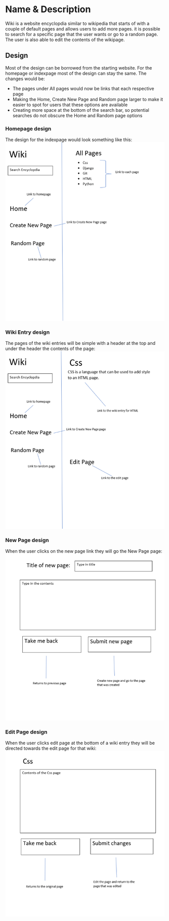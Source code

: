 # Name & Description

Wiki is a website encyclopdia similar to wikipedia that starts of with a couple of default pages and allows users to add more pages.
it is possible to search for a specific page that the user wants or go to a random page.
The user is also able to edit the contents of the wikipage.


## Design

Most of the design can be borrowed from the starting website.
For the homepage or indexpage most of the design can stay the same.
The changes would be:
- The pages under All pages would now be links that each respective page
- Making the Home, Create New Page and Random page larger to make it easier to spot for users that these options are available
- Creating more space at the bottom of the search bar, so potential searches do not obscure the Home and Random page options

### Homepage design
The design for the indexpage would look something like this:
![homepage](images/homepage.png)

### Wiki Entry design
The pages of the wiki entries will be simple with a header at the top and under the header the contents of the page:
![entrypage](images/wiki_entry.png)

### New Page design
When the user clicks on the new page link they will go the New Page page:
![newpage](images/new_page.png)

### Edit Page design
When the user clicks edit page at the bottom of a wiki entry they will be directed towards the edit page for that wiki:
![edit_page](images/edit_page.png)

